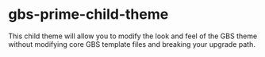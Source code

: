 gbs-prime-child-theme
=====================

This child theme will allow you to modify the look and feel of the GBS theme without modifying core GBS template files and breaking your upgrade path.